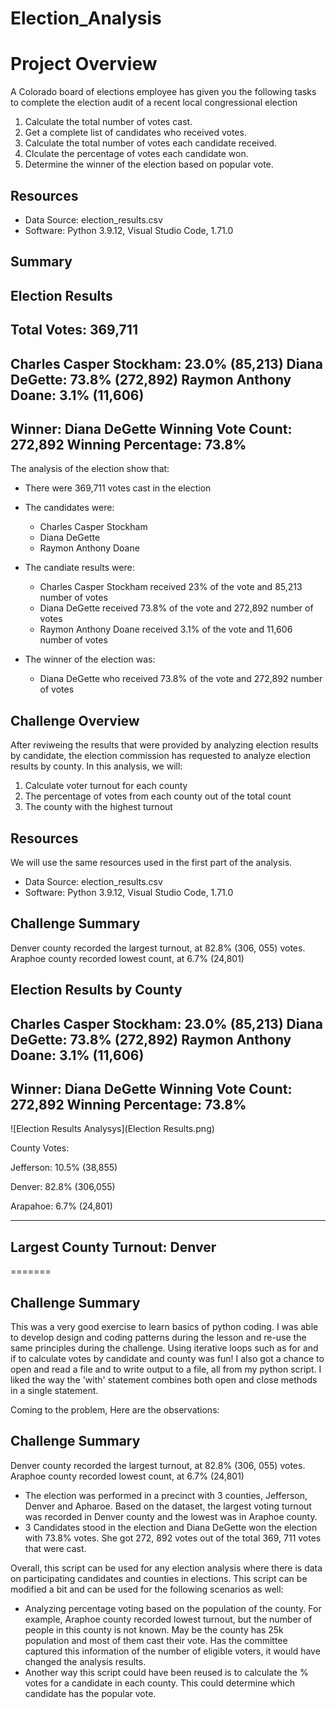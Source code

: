 # Election_Analysis

# Project Overview

A Colorado board of elections employee has given you the following tasks to complete the election audit of a recent local congressional election

1. Calculate the total number of votes cast.
2. Get a complete list of candidates who received votes.
3. Calculate the total number of votes each candidate received.
4. Clculate the percentage of votes each candidate won.
5. Determine the winner of the election based on popular vote.

## Resources
- Data Source: election_results.csv
- Software: Python 3.9.12, Visual Studio Code, 1.71.0

## Summary

Election Results
-------------------------
Total Votes: 369,711
-------------------------
Charles Casper Stockham: 23.0% (85,213)
Diana DeGette: 73.8% (272,892)
Raymon Anthony Doane: 3.1% (11,606)
-------------------------
Winner: Diana DeGette
Winning Vote Count: 272,892
Winning Percentage: 73.8%
-------------------------


The analysis of the election show that:
- There were 369,711 votes cast in the election
- The candidates were:
	- Charles Casper Stockham
	- Diana DeGette
	- Raymon Anthony Doane

- The candiate results were:
	- Charles Casper Stockham received 23% of the vote and 85,213 number of votes
	- Diana DeGette received 73.8% of the vote and 272,892 number of votes
	- Raymon Anthony Doane received 3.1% of the vote and 11,606 number of votes

- The winner of the election was:
	- Diana DeGette who received 73.8% of the vote and 272,892 number of votes


## Challenge Overview

After reviweing the results that were provided by analyzing election results by candidate, the election commission has requested to analyze election results by county. In this analysis, we will:

1. Calculate voter turnout for each county
2. The percentage of votes from each county out of the total count
3. The county with the highest turnout

## Resources

We will use the same resources used in the first part of the analysis.
- Data Source: election_results.csv
- Software: Python 3.9.12, Visual Studio Code, 1.71.0


## Challenge Summary

Denver county recorded the largest turnout, at 82.8% (306, 055) votes. Araphoe county recorded lowest count, at 6.7% (24,801)

Election Results by County
-------------------------

Charles Casper Stockham: 23.0% (85,213)
Diana DeGette: 73.8% (272,892)
Raymon Anthony Doane: 3.1% (11,606)
-------------------------
Winner: Diana DeGette
Winning Vote Count: 272,892
Winning Percentage: 73.8%
-------------------------

![Election Results Analysys](Election Results.png)

County Votes:

Jefferson: 10.5% (38,855)

Denver: 82.8% (306,055)

Arapahoe: 6.7% (24,801)

-------------------------
Largest County Turnout: Denver
-------------------------

=======
## Challenge Summary

This was a very good exercise to learn basics of python coding. I was able to develop design and coding patterns during the lesson and re-use the same principles during the challenge. Using iterative loops such as for and if to calculate votes by candidate and county was fun! I also got a chance to open and read a file and to write output to a file, all from my python script. I liked the way the 'with' statement combines both open and close methods in a single statement. 

Coming to the problem, Here are the observations:


## Challenge Summary

Denver county recorded the largest turnout, at 82.8% (306, 055) votes. Araphoe county recorded lowest count, at 6.7% (24,801)

- The election was performed in a precinct with 3 counties, Jefferson, Denver and Apharoe. Based on the dataset, the largest voting turnout was recorded in Denver county and the lowest was in Araphoe county.
- 3 Candidates stood in the election and Diana DeGette won the election with 73.8% votes. She got 272, 892 votes out of the total 369, 711 votes that were cast. 

Overall, this script can be used for any election analysis where there is data on participating candidates and counties in elections. This script can be modified a bit and can be used for the following scenarios as well:

- Analyzing percentage voting based on the population of the county. For example, Araphoe county recorded lowest turnout, but the number of people in this county is not known. May be the county has 25k population and most of them cast their vote. Has the committee captured this information of the number of eligible voters, it would have changed the analysis results.
- Another way this script could have been reused is to calculate the % votes for a candidate in each county. This could determine which candidate has the popular vote.



